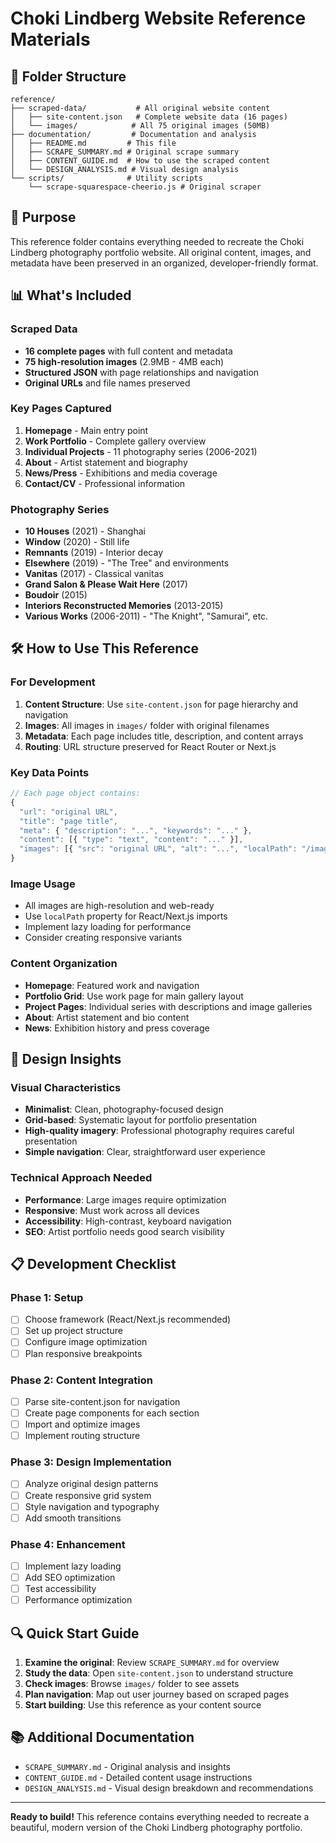 # Choki Lindberg Website Reference Materials

## 📁 Folder Structure

```
reference/
├── scraped-data/           # All original website content
│   ├── site-content.json   # Complete website data (16 pages)
│   └── images/            # All 75 original images (50MB)
├── documentation/         # Documentation and analysis
│   ├── README.md         # This file
│   ├── SCRAPE_SUMMARY.md # Original scrape summary
│   ├── CONTENT_GUIDE.md  # How to use the scraped content
│   └── DESIGN_ANALYSIS.md # Visual design analysis
└── scripts/              # Utility scripts
    └── scrape-squarespace-cheerio.js # Original scraper
```

## 🎯 Purpose

This reference folder contains everything needed to recreate the Choki Lindberg photography portfolio website. All original content, images, and metadata have been preserved in an organized, developer-friendly format.

## 📊 What's Included

### Scraped Data

- **16 complete pages** with full content and metadata
- **75 high-resolution images** (2.9MB - 4MB each)
- **Structured JSON** with page relationships and navigation
- **Original URLs** and file names preserved

### Key Pages Captured

1. **Homepage** - Main entry point
2. **Work Portfolio** - Complete gallery overview
3. **Individual Projects** - 11 photography series (2006-2021)
4. **About** - Artist statement and biography
5. **News/Press** - Exhibitions and media coverage
6. **Contact/CV** - Professional information

### Photography Series

- **10 Houses** (2021) - Shanghai
- **Window** (2020) - Still life
- **Remnants** (2019) - Interior decay
- **Elsewhere** (2019) - "The Tree" and environments
- **Vanitas** (2017) - Classical vanitas
- **Grand Salon & Please Wait Here** (2017)
- **Boudoir** (2015)
- **Interiors Reconstructed Memories** (2013-2015)
- **Various Works** (2006-2011) - "The Knight", "Samurai", etc.

## 🛠️ How to Use This Reference

### For Development

1. **Content Structure**: Use `site-content.json` for page hierarchy and navigation
2. **Images**: All images in `images/` folder with original filenames
3. **Metadata**: Each page includes title, description, and content arrays
4. **Routing**: URL structure preserved for React Router or Next.js

### Key Data Points

```javascript
// Each page object contains:
{
  "url": "original URL",
  "title": "page title",
  "meta": { "description": "...", "keywords": "..." },
  "content": [{ "type": "text", "content": "..." }],
  "images": [{ "src": "original URL", "alt": "...", "localPath": "/images/filename" }]
}
```

### Image Usage

- All images are high-resolution and web-ready
- Use `localPath` property for React/Next.js imports
- Implement lazy loading for performance
- Consider creating responsive variants

### Content Organization

- **Homepage**: Featured work and navigation
- **Portfolio Grid**: Use work page for main gallery layout
- **Project Pages**: Individual series with descriptions and image galleries
- **About**: Artist statement and bio content
- **News**: Exhibition history and press coverage

## 🎨 Design Insights

### Visual Characteristics

- **Minimalist**: Clean, photography-focused design
- **Grid-based**: Systematic layout for portfolio presentation
- **High-quality imagery**: Professional photography requires careful presentation
- **Simple navigation**: Clear, straightforward user experience

### Technical Approach Needed

- **Performance**: Large images require optimization
- **Responsive**: Must work across all devices
- **Accessibility**: High-contrast, keyboard navigation
- **SEO**: Artist portfolio needs good search visibility

## 📋 Development Checklist

### Phase 1: Setup

- [ ] Choose framework (React/Next.js recommended)
- [ ] Set up project structure
- [ ] Configure image optimization
- [ ] Plan responsive breakpoints

### Phase 2: Content Integration

- [ ] Parse site-content.json for navigation
- [ ] Create page components for each section
- [ ] Import and optimize images
- [ ] Implement routing structure

### Phase 3: Design Implementation

- [ ] Analyze original design patterns
- [ ] Create responsive grid system
- [ ] Style navigation and typography
- [ ] Add smooth transitions

### Phase 4: Enhancement

- [ ] Implement lazy loading
- [ ] Add SEO optimization
- [ ] Test accessibility
- [ ] Performance optimization

## 🔍 Quick Start Guide

1. **Examine the original**: Review `SCRAPE_SUMMARY.md` for overview
2. **Study the data**: Open `site-content.json` to understand structure
3. **Check images**: Browse `images/` folder to see assets
4. **Plan navigation**: Map out user journey based on scraped pages
5. **Start building**: Use this reference as your content source

## 📚 Additional Documentation

- `SCRAPE_SUMMARY.md` - Original analysis and insights
- `CONTENT_GUIDE.md` - Detailed content usage instructions
- `DESIGN_ANALYSIS.md` - Visual design breakdown and recommendations

---

**Ready to build!** This reference contains everything needed to recreate a beautiful, modern version of the Choki Lindberg photography portfolio.

